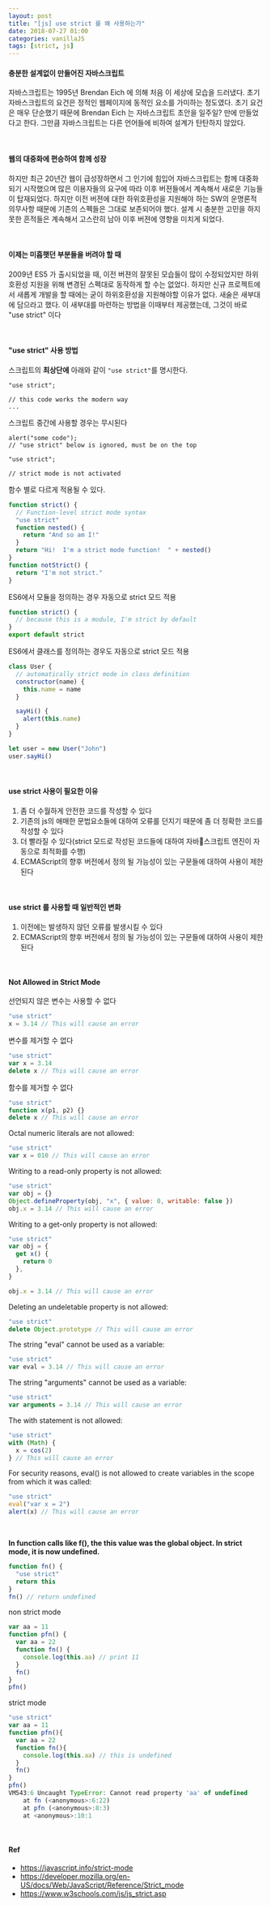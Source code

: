 ```yaml
---
layout: post
title: "[js] use strict 를 왜 사용하는가"
date: 2018-07-27 01:00
categories: vanillaJS
tags: [strict, js]
---
```


#### 충분한 설계없이 만들어진 자바스크립트

자바스크립트는 1995년 Brendan Eich 에 의해 처음 이 세상에 모습을 드러냈다. 초기 자바스크립트의 요건은 정적인 웹페이지에 동적인 요소를 가미하는 정도였다. 초기 요건은 매우 단순했기 때문에 Brendan Eich 는 자바스크립트 초안을 일주일? 만에 만들었다고 한다. 그만큼 자바스크립트는 다른 언어들에 비하여 설계가 탄탄하지 않았다.

<br>

#### 웹의 대중화에 편승하여 함께 성장

하지만 최근 20년간 웹이 급성장하면서 그 인기에 힘입어 자바스크립트는 함께 대중화되기 시작했으며 많은 이용자들의 요구에 따라 이후 버젼들에서 계속해서 새로운 기능들이 탑재되었다. 하지만 이전 버젼에 대한 하위호환성을 지원해야 하는 SW의 운명론적 의무사항 때문에 기존의 스펙들은 그대로 보존되어야 했다. 설계 시 충분한 고민을 하지 못한 흔적들은 계속해서 고스란히 남아 이후 버젼에 영향을 미치게 되었다.

<br>

#### 이제는 미흡햇던 부분들을 버려야 할 때

2009년 ES5 가 출시되었을 때, 이전 버젼의 잘못된 모습들이 많이 수정되었지만 하위호환성 지원을 위해 변경된 스펙대로 동작하게 할 수는 없었다. 하지만 신규 프로젝트에서 새롭게 개발을 할 때에는 굳이 하위호환성을 지원해야할 이유가 없다. 새술은 새부대에 담으라고 했다. 이 새부대를 마련하는 방법을 이때부터 제공했는데, 그것이 바로 "use strict" 이다

<br>

#### "use strict" 사용 방법

스크립트의 **최상단에** 아래와 같이 `"use strict"`를 명시한다.

```
"use strict";

// this code works the modern way
...
```

스크립트 중간에 사용할 경우는 무시된다

```
alert("some code");
// "use strict" below is ignored, must be on the top

"use strict";

// strict mode is not activated
```

함수 별로 다르게 적용될 수 있다.

```javascript
function strict() {
  // Function-level strict mode syntax
  "use strict"
  function nested() {
    return "And so am I!"
  }
  return "Hi!  I'm a strict mode function!  " + nested()
}
function notStrict() {
  return "I'm not strict."
}
```

ES6에서 모듈을 정의하는 경우 자동으로 strict 모드 적용

```javascript
function strict() {
  // because this is a module, I'm strict by default
}
export default strict
```

ES6에서 클래스를 정의하는 경우도 자동으로 strict 모드 적용

```javascript
class User {
  // automatically strict mode in class definition
  constructor(name) {
    this.name = name
  }

  sayHi() {
    alert(this.name)
  }
}

let user = new User("John")
user.sayHi()
```

<br>

#### use strict 사용이 필요한 이유

1. 좀 더 수월하게 안전한 코드를 작성할 수 있다
1. 기존의 js의 애매한 문법요소들에 대하여 오류를 던지기 때문에 좀 더 정확한 코드를 작성할 수 있다
1. 더 빨라질 수 있다(strict 모드로 작성된 코드들에 대하여 자바스크립트 엔진이 자동으로 최적화를 수행)
1. ECMAScript의 향후 버전에서 정의 될 가능성이 있는 구문들에 대하여 사용이 제한된다

<br>

#### use strict 를 사용할 때 일반적인 변화

1. 이전에는 발생하지 않던 오류를 발생시킬 수 있다
1. ECMAScript의 향후 버전에서 정의 될 가능성이 있는 구문들에 대하여 사용이 제한된다

<br>

#### Not Allowed in Strict Mode

선언되지 않은 변수는 사용할 수 없다

```javascript
"use strict"
x = 3.14 // This will cause an error
```

변수를 제거할 수 없다

```javascript
"use strict"
var x = 3.14
delete x // This will cause an error
```

함수를 제거할 수 없다

```javascript
"use strict"
function x(p1, p2) {}
delete x // This will cause an error
```

Octal numeric literals are not allowed:

```javascript
"use strict"
var x = 010 // This will cause an error
```

Writing to a read-only property is not allowed:

```javascript
"use strict"
var obj = {}
Object.defineProperty(obj, "x", { value: 0, writable: false })
obj.x = 3.14 // This will cause an error
```

Writing to a get-only property is not allowed:

```javascript
"use strict"
var obj = {
  get x() {
    return 0
  },
}

obj.x = 3.14 // This will cause an error
```

Deleting an undeletable property is not allowed:

```javascript
"use strict"
delete Object.prototype // This will cause an error
```

The string "eval" cannot be used as a variable:

```javascript
"use strict"
var eval = 3.14 // This will cause an error
```

The string "arguments" cannot be used as a variable:

```javascript
"use strict"
var arguments = 3.14 // This will cause an error
```

The with statement is not allowed:

```javascript
"use strict"
with (Math) {
  x = cos(2)
} // This will cause an error
```

For security reasons, eval() is not allowed to create variables in the scope from which it was called:

```javascript
"use strict"
eval("var x = 2")
alert(x) // This will cause an error
```

<br>

**In function calls like f(), the this value was the global object. In strict mode, it is now undefined.**

```javascript
function fn() {
  "use strict"
  return this
}
fn() // return undefined
```

non strict mode

```javascript
var aa = 11
function pfn() {
  var aa = 22
  function fn() {
    console.log(this.aa) // print 11
  }
  fn()
}
pfn()
```

strict mode

```javascript
"use strict"
var aa = 11
function pfn(){
  var aa = 22
  function fn(){
    console.log(this.aa) // this is undefined
  }
  fn()
}
pfn()
VM543:6 Uncaught TypeError: Cannot read property 'aa' of undefined
    at fn (<anonymous>:6:22)
    at pfn (<anonymous>:8:3)
    at <anonymous>:10:1
```

<br>

#### Ref

- <https://javascript.info/strict-mode>
- <https://developer.mozilla.org/en-US/docs/Web/JavaScript/Reference/Strict_mode>
- <https://www.w3schools.com/js/js_strict.asp>
